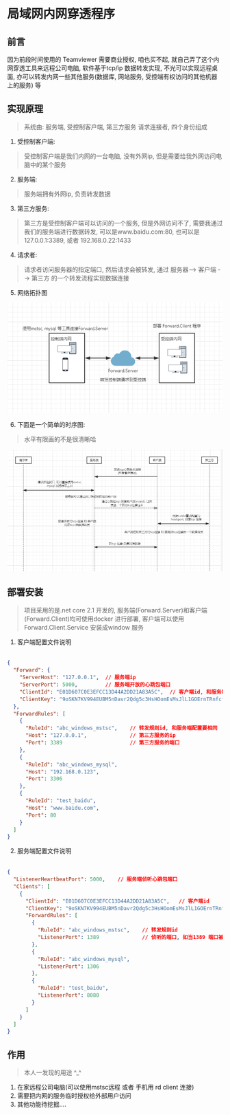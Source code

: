 # 局域网内网穿透程序

## 前言

因为前段时间使用的 Teamviewer 需要商业授权, 咱也买不起, 就自己弄了这个内网穿透工具来远程公司电脑, 软件基于tcp/ip 数据转发实现, 不光可以实现远程桌面, 亦可以转发内网一些其他服务(数据库, 网站服务, 受控端有权访问的其他机器上的服务) 等

## 实现原理
> 系统由: 服务端, 受控制客户端, 第三方服务 请求连接者, 四个身份组成

1. 受控制客户端:
> 受控制客户端是我们内网的一台电脑, 没有外网ip, 但是需要给我外网访问电脑中的某个服务

2. 服务端:
> 服务端拥有外网ip, 负责转发数据

3. 第三方服务:
> 第三方是受控制客户端可以访问的一个服务, 但是外网访问不了, 需要我通过我们的服务端进行数据转发, 可以是www.baidu.com:80, 也可以是127.0.0.1:3389, 或者 192.168.0.22:1433

4. 请求者:
> 请求者访问服务器的指定端口, 然后请求会被转发, 通过 服务器--> 客户端 --> 第三方 的一个转发流程实现数据连接


5. 网络拓扑图
  
![](docs/网络拓扑图.png)

6. 下面是一个简单的时序图:
> 水平有限画的不是很清晰哈

![](docs/时序图.png)


## 部署安装
> 项目采用的是.net core 2.1 开发的, 服务端(Forward.Server)和客户端(Forward.Client)均可使用docker 进行部署, 
客户端可以使用Forward.Client.Service 安装成window 服务

1. 客户端配置文件说明

``` json

{
  "Forward": {
    "ServerHost": "127.0.0.1",  // 服务端ip
    "ServerPort": 5000,         // 服务端开放的心跳包端口
    "ClientId": "E01D607C0E3EFCC13D44A2DD21A83A5C",  // 客户端id, 和服务端配置要相同
    "ClientKey": "9oSKN7KV994EUBM5nDavr2Qdg5c3HsHOomEsMsJlL1GOErnTRnfcfw96wFuHTHeFqfgxWjhTTNIql2xOGhakdvzQcyV7X1r4M1opbOWy5kiqMIKu8F1BwSsUEolnnaVR" // // 客户端秘钥, 和服务端配置要相同
  },
  "ForwardRules": [
    {
      "RuleId": "abc_windows_mstsc",    // 转发规则id, 和服务端配置要相同
      "Host": "127.0.0.1",              // 第三方服务的ip
      "Port": 3389                      // 第三方服务的端口
    },
    {
      "RuleId": "abc_windows_mysql",
      "Host": "192.168.0.123",
      "Port": 3306
    },
    {
      "RuleId": "test_baidu",
      "Host": "www.baidu.com",
      "Port": 80
    }
  ]
}

```

2. 服务端配置文件说明

``` json

{
  "ListenerHeartbeatPort": 5000,    // 服务端侦听心跳包端口
  "Clients": [
    {
      "ClientId": "E01D607C0E3EFCC13D44A2DD21A83A5C",   // 客户端id
      "ClientKey": "9oSKN7KV994EUBM5nDavr2Qdg5c3HsHOomEsMsJlL1GOErnTRnfcfw96wFuHTHeFqfgxWjhTTNIql2xOGhakdvzQcyV7X1r4M1opbOWy5kiqMIKu8F1BwSsUEolnnaVR",      // 客户端秘钥
      "ForwardRules": [
        {
          "RuleId": "abc_windows_mstsc",    // 转发规则id
          "ListenerPort": 1389              // 侦听的端口, 如当1389 端口被访问了, 就服务端就会寻找到对应的RuleId和ClientId, 进而发送消息给客户端, 客户端在通过RuleId 和 第三方服务建立连接, 实现整体的数据转发过程
        },
        {
          "RuleId": "abc_windows_mysql",
          "ListenerPort": 1306
        },
        {
          "RuleId": "test_baidu",
          "ListenerPort": 8080
        }
      ]
    }
  ]
}

```
## 作用
> 本人一发现的用途 ^_^

1. 在家远程公司电脑(可以使用mstsc远程 或者 手机用 rd client 连接)
2. 需要把内网的服务临时授权给外部用户访问
3. 其他功能待挖掘....